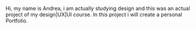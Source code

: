 Hi, my name is Andrea, i am actually studying design and this was an actual project of my design|UX|UI course. In this project i will create a personal Portfolio.